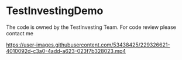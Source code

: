 # TestInvestingDemo
The code is owned by the TestInvesting Team. For code review please contact me


https://user-images.githubusercontent.com/53438425/229326621-4010092d-c3a0-4add-a623-023f7b328023.mp4

